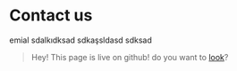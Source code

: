 # Contact us

emial
sdalkıdksad
sdkaşsldasd
sdksad

> Hey! This page is live on github! do you want to [look](https://github.com/macesdev/macesdev.github.io)?